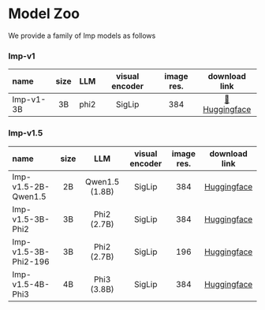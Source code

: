 # Model Zoo
We provide a family of Imp models as follows

### Imp-v1

| name | size | LLM |visual encoder  |image res.| download link |
|:---------|:----:|:----:|:-------------:|:--------:|:-------:|
| Imp-v1-3B | 3B | phi2 | SigLip |384| [🤗Huggingface](https://huggingface.co/MILVLG/imp-v1-3b) |

### Imp-v1.5
| name | size | LLM |visual encoder  |image res.| download link |
|:---------|:----:|:----:|:-------------:|:--------:|:------:|
| Imp-v1.5-2B-Qwen1.5 | 2B | Qwen1.5 (1.8B) | SigLip |384|[Huggingface](https://huggingface.co/MILVLG/Imp-v1.5-2B-Qwen1.5)|
| Imp-v1.5-3B-Phi2| 3B | Phi2 (2.7B) | SigLip |384|[Huggingface](https://huggingface.co/MILVLG/Imp-v1.5-3B-Phi2)|
| Imp-v1.5-3B-Phi2-196 | 3B | Phi2 (2.7B) | SigLip |196|[Huggingface](https://huggingface.co/MILVLG/Imp-v1.5-3B-196)|
| Imp-v1.5-4B-Phi3 | 4B | Phi3 (3.8B) | SigLip |384|[Huggingface](https://huggingface.co/MILVLG/Imp-v1.5-4B-Phi3)|

